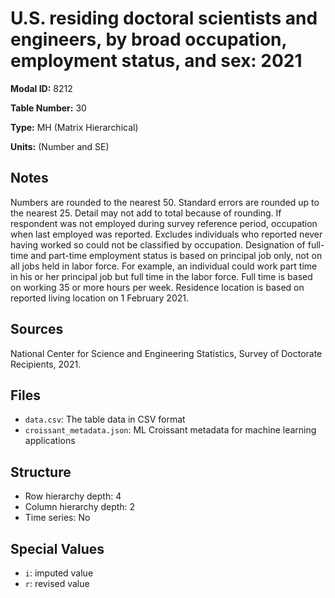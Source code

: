 # U.S. residing doctoral scientists and engineers, by broad occupation, employment status, and sex: 2021

**Modal ID:** 8212

**Table Number:** 30

**Type:** MH (Matrix Hierarchical)

**Units:** (Number and SE)

## Notes

Numbers are rounded to the nearest 50. Standard errors are rounded up to the nearest 25. Detail may not add to total because of rounding. If respondent was not employed during survey reference period, occupation when last employed was reported. Excludes individuals who reported never having worked so could not be classified by occupation. Designation of full-time and part-time employment status is based on principal job only, not on all jobs held in labor force. For example, an individual could work part time in his or her principal job but full time in the labor force. Full time is based on working 35 or more hours per week. Residence location is based on reported living location on 1 February 2021.

## Sources

National Center for Science and Engineering Statistics, Survey of Doctorate Recipients, 2021.

## Files

- `data.csv`: The table data in CSV format
- `croissant_metadata.json`: ML Croissant metadata for machine learning applications

## Structure

- Row hierarchy depth: 4
- Column hierarchy depth: 2
- Time series: No

## Special Values

- `i`: imputed value
- `r`: revised value
